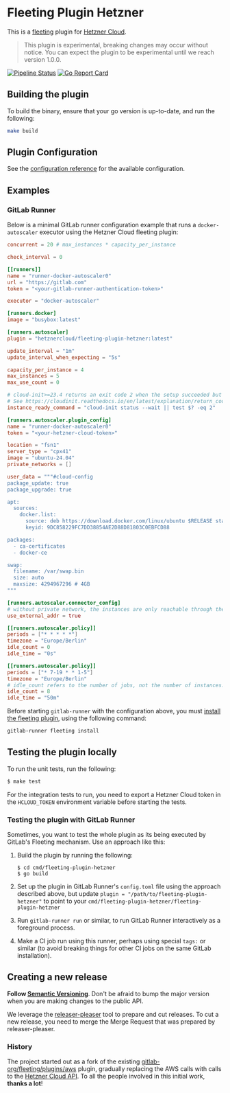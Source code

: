 # Fleeting Plugin Hetzner

This is a [fleeting](https://gitlab.com/gitlab-org/fleeting/fleeting) plugin for [Hetzner Cloud](https://www.hetzner.com/cloud/).

> This plugin is experimental, breaking changes may occur without notice. You can expect
> the plugin to be experimental until we reach version 1.0.0.

[![Pipeline Status](https://gitlab.com/hetznercloud/fleeting-plugin-hetzner/badges/main/pipeline.svg)](https://gitlab.com/hetznercloud/fleeting-plugin-hetzner/commits/main)
[![Go Report Card](https://goreportcard.com/badge/gitlab.com/hetznercloud/fleeting-plugin-hetzner)](https://goreportcard.com/report/gitlab.com/hetznercloud/fleeting-plugin-hetzner)

## Building the plugin

To build the binary, ensure that your go version is up-to-date, and run the following:

```sh
make build
```

## Plugin Configuration

See the [configuration reference](docs/references/configuration.md) for the available configuration.

## Examples

### GitLab Runner

Below is a minimal GitLab runner configuration example that runs a `docker-autoscaler` executor using the Hetzner Cloud fleeting plugin:

```toml
concurrent = 20 # max_instances * capacity_per_instance

check_interval = 0

[[runners]]
name = "runner-docker-autoscaler0"
url = "https://gitlab.com"
token = "<your-gitlab-runner-authentication-token>"

executor = "docker-autoscaler"

[runners.docker]
image = "busybox:latest"

[runners.autoscaler]
plugin = "hetznercloud/fleeting-plugin-hetzner:latest"

update_interval = "1m"
update_interval_when_expecting = "5s"

capacity_per_instance = 4
max_instances = 5
max_use_count = 0

# cloud-init>=23.4 returns an exit code 2 when the setup succeeded but some recoverable errors occurred.
# See https://cloudinit.readthedocs.io/en/latest/explanation/return_codes.html
instance_ready_command = "cloud-init status --wait || test $? -eq 2"

[runners.autoscaler.plugin_config]
name = "runner-docker-autoscaler0"
token = "<your-hetzner-cloud-token>"

location = "fsn1"
server_type = "cpx41"
image = "ubuntu-24.04"
private_networks = []

user_data = """#cloud-config
package_update: true
package_upgrade: true

apt:
  sources:
    docker.list:
      source: deb https://download.docker.com/linux/ubuntu $RELEASE stable
      keyid: 9DC858229FC7DD38854AE2D88D81803C0EBFCD88

packages:
  - ca-certificates
  - docker-ce

swap:
  filename: /var/swap.bin
  size: auto
  maxsize: 4294967296 # 4GB
"""

[runners.autoscaler.connector_config]
# without private network, the instances are only reachable through their public addresses.
use_external_addr = true

[[runners.autoscaler.policy]]
periods = ["* * * * *"]
timezone = "Europe/Berlin"
idle_count = 0
idle_time = "0s"

[[runners.autoscaler.policy]]
periods = ["* 7-19 * * 1-5"]
timezone = "Europe/Berlin"
# idle_count refers to the number of jobs, not the number of instances.
idle_count = 8
idle_time = "50m"
```

Before starting `gitlab-runner` with the configuration above, you must [install the fleeting plugin](https://docs.gitlab.com/runner/fleet_scaling/fleeting.html#install-with-the-oci-registry-distribution), using the following command:

```sh
gitlab-runner fleeting install
```

## Testing the plugin locally

To run the unit tests, run the following:

```sh
$ make test
```

For the integration tests to run, you need to export a Hetzner Cloud token in the `HCLOUD_TOKEN` environment variable before starting the tests.

### Testing the plugin with GitLab Runner

Sometimes, you want to test the whole plugin as its being executed by GitLab's Fleeting mechanism.
Use an approach like this:

1. Build the plugin by running the following:

   ```shell
   $ cd cmd/fleeting-plugin-hetzner
   $ go build
   ```

1. Set up the plugin in GitLab Runner's `config.toml` file using the approach described above, but
   update `plugin = "/path/to/fleeting-plugin-hetzner"` to point to your
   `cmd/fleeting-plugin-hetzner/fleeting-plugin-hetzner`

1. Run `gitlab-runner run` or similar, to run GitLab Runner interactively as a foreground process.

1. Make a CI job run using this runner, perhaps using special `tags:` or similar (to avoid breaking
   things for other CI jobs on the same GitLab installation).

## Creating a new release

**Follow [Semantic Versioning](https://semver.org/)**. Don't be afraid to bump the major version
when you are making changes to the public API.

We leverage the [releaser-pleaser](https://github.com/apricote/releaser-pleaser) tool to
prepare and cut releases. To cut a new release, you need to merge the Merge Request that
was prepared by releaser-pleaser.

### History

The project started out as a fork of the existing [gitlab-org/fleeting/plugins/aws](https://gitlab.com/hetznercloud/fleeting-plugin-hetzner/-/commit/5c71bcde58f5eb1272828bf34051b02510e7f0de) plugin, gradually replacing the AWS calls with calls to the [Hetzner Cloud API](https://github.com/hetznercloud/hcloud-go). To all the people involved in this initial work, **thanks a lot**!
